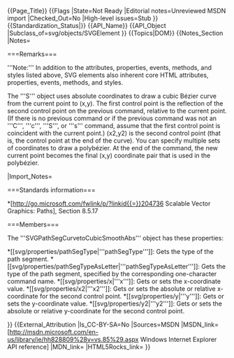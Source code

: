 {{Page_Title}}
{{Flags
|State=Not Ready
|Editorial notes=Unreviewed MSDN import
|Checked_Out=No
|High-level issues=Stub
}}
{{Standardization_Status|}}
{{API_Name}}
{{API_Object
|Subclass_of=svg/objects/SVGElement
}}
{{Topics|DOM}}
{{Notes_Section
|Notes=

===Remarks===

'''Note:'''  In addition to the attributes, properties, events, methods, and styles listed above, SVG elements also inherent core HTML attributes, properties, events, methods, and styles.

The '''S''' object uses absolute coordinates to draw a cubic B&eacute;zier curve from the current point to (x,y). The first control point is  the reflection of the second control point on the previous command, relative to the current point. (If there is no previous command or if the previous command was not an '''C''', '''c''', '''S''', or '''s''' command, assume that the first control point is coincident with the current point.) (x2,y2) is the second control point (that is, the control point at the end of the curve). You can specify multiple sets of coordinates to draw a polyb&eacute;zier. At the end of the command, the new current point becomes the final (x,y) coordinate pair that is used in the polyb&eacute;zier.

|Import_Notes=

===Standards information===

*[http://go.microsoft.com/fwlink/p/?linkid{{=}}204736 Scalable Vector Graphics: Paths], Section 8.5.17

===Members===

The '''SVGPathSegCurvetoCubicSmoothAbs''' object has these properties:

*[[svg/properties/pathSegType|'''pathSegType''']]: Gets the type of the path segment.
*[[svg/properties/pathSegTypeAsLetter|'''pathSegTypeAsLetter''']]: Gets the type of the path segment, specified by the corresponding one-character command name.
*[[svg/properties/x|'''x''']]: Gets or sets the x-coordinate value.
*[[svg/properties/x2|'''x2''']]: Gets or sets the absolute or relative x-coordinate for the second control point.
*[[svg/properties/y|'''y''']]: Gets or sets the y-coordinate value.
*[[svg/properties/y2|'''y2''']]: Gets or sets the absolute or relative y-coordinate for the second control point.

}}
{{External_Attribution
|Is_CC-BY-SA=No
|Sources=MSDN
|MSDN_link=[http://msdn.microsoft.com/en-us/library/ie/hh828809%28v=vs.85%29.aspx Windows Internet Explorer API reference]
|MDN_link=
|HTML5Rocks_link=
}}